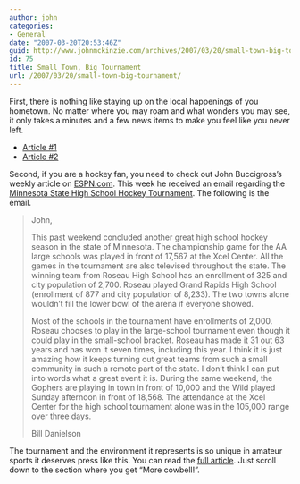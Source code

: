 ```yaml
---
author: john
categories:
- General
date: "2007-03-20T20:53:46Z"
guid: http://www.johnmckinzie.com/archives/2007/03/20/small-town-big-tournament
id: 75
title: Small Town, Big Tournament
url: /2007/03/20/small-town-big-tournament/
---
```


First, there is nothing like staying up on the local happenings of you hometown. No matter where you may roam and what wonders you may see, it only takes a minutes and a few news items to make you feel like you never left.

  * [Article #1](http://nujournal.com/News/articles.asp?articleID=6477 "Otto’s Restaurant at Holiday Inn gets new buffet")
  * [Article #2](http://nujournal.com/News/articles.asp?articleID=6476 "Poultry and Pigeon Swap and Sell attracts 350 people, 1,200 birds")

Second, if you are a hockey fan, you need to check out John Buccigross&#8217;s weekly article on [ESPN.com](http://www.espn.com "ESPN"). This week he received an email regarding the [Minnesota State High School Hockey Tournament](http://en.wikipedia.org/wiki/New_Ulm%2C_Minnesota "Minnesota State High School Hockey Tournament"). The following is the email.

> John,
> 
> This past weekend concluded another great high school hockey season in the state of Minnesota. The championship game for the AA large schools was played in front of 17,567 at the Xcel Center. All the games in the tournament are also televised throughout the state. The winning team from Roseau High School has an enrollment of 325 and city population of 2,700. Roseau played Grand Rapids High School (enrollment of 877 and city population of 8,233). The two towns alone wouldn&#8217;t fill the lower bowl of the arena if everyone showed.
> 
> Most of the schools in the tournament have enrollments of 2,000. Roseau chooses to play in the large-school tournament even though it could play in the small-school bracket. Roseau has made it 31 out 63 years and has won it seven times, including this year. I think it is just amazing how it keeps turning out great teams from such a small community in such a remote part of the state. I don&#8217;t think I can put into words what a great event it is. During the same weekend, the Gophers are playing in town in front of 10,000 and the Wild played Sunday afternoon in front of 18,568. The attendance at the Xcel Center for the high school tournament alone was in the 105,000 range over three days.
> 
> Bill Danielson

The tournament and the environment it represents is so unique in amateur sports it deserves press like this. You can read the [full article](http://sports.espn.go.com/nhl/columns/story?columnist=buccigross_john&id=2804187&lpos=spotlight&lid=tab7pos1 "Full Article on ESPN.com"). Just scroll down to the section where you get &#8220;More cowbell!&#8221;.